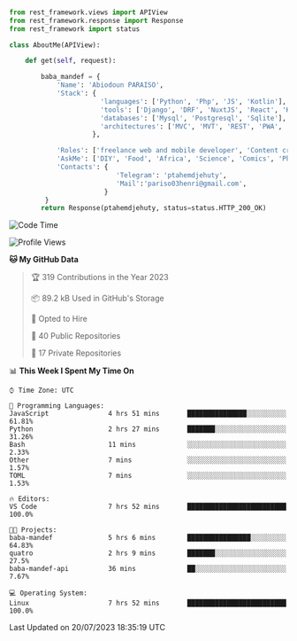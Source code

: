 ###
```python
from rest_framework.views import APIView
from rest_framework.response import Response
from rest_framework import status

class AboutMe(APIView):

    def get(self, request):

        baba_mandef = {
            'Name': 'Abiodoun PARAISO',
            'Stack': {
                       'languages': ['Python', 'Php', 'JS', 'Kotlin'],
                       'tools': ['Django', 'DRF', 'NuxtJS', 'React', 'Kotlin', 'Electron'],
                       'databases': ['Mysql', 'Postgresql', 'Sqlite'],
                       'architectures': ['MVC', 'MVT', 'REST', 'PWA', 'SPA', 'MicroServices']
                     },

            'Roles': ['freelance web and mobile developer', 'Content creator', 'Teacher', 'Mentor'],
            'AskMe': ['DIY', 'Food', 'Africa', 'Science', 'Comics', 'Photography', 'Tech', 'Programming'],
            'Contacts': {
                           'Telegram': 'ptahemdjehuty',
                           'Mail':'pariso03henri@gmail.com',
                        }
         }
        return Response(ptahemdjehuty, status=status.HTTP_200_OK)

```                    

<!--START_SECTION:waka-->
![Code Time](http://img.shields.io/badge/Code%20Time-689%20hrs%2043%20mins-blue)

![Profile Views](http://img.shields.io/badge/Profile%20Views-0-blue)

**🐱 My GitHub Data** 

> 🏆 319 Contributions in the Year 2023
 > 
> 📦 89.2 kB Used in GitHub's Storage 
 > 
> 💼 Opted to Hire
 > 
> 📜 40 Public Repositories 
 > 
> 🔑 17 Private Repositories  
 > 
📊 **This Week I Spent My Time On** 

```text
⌚︎ Time Zone: UTC

💬 Programming Languages: 
JavaScript               4 hrs 51 mins       ███████████████░░░░░░░░░░   61.81% 
Python                   2 hrs 27 mins       ███████░░░░░░░░░░░░░░░░░░   31.26% 
Bash                     11 mins             ░░░░░░░░░░░░░░░░░░░░░░░░░   2.33% 
Other                    7 mins              ░░░░░░░░░░░░░░░░░░░░░░░░░   1.57% 
TOML                     7 mins              ░░░░░░░░░░░░░░░░░░░░░░░░░   1.53%

🔥 Editors: 
VS Code                  7 hrs 52 mins       █████████████████████████   100.0%

🐱‍💻 Projects: 
baba-mandef              5 hrs 6 mins        ████████████████░░░░░░░░░   64.83% 
quatro                   2 hrs 9 mins        ███████░░░░░░░░░░░░░░░░░░   27.5% 
baba-mandef-api          36 mins             ██░░░░░░░░░░░░░░░░░░░░░░░   7.67%

💻 Operating System: 
Linux                    7 hrs 52 mins       █████████████████████████   100.0%

```


 Last Updated on 20/07/2023 18:35:19 UTC
<!--END_SECTION:waka-->
